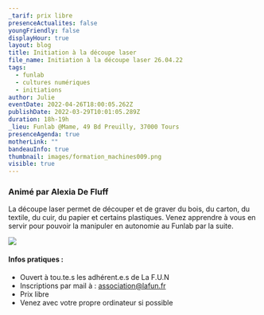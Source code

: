 ```yaml
---
_tarif: prix libre
presenceActualites: false
youngFriendly: false
displayHour: true
layout: blog
title: Initiation à la découpe laser
file_name: Initiation à la découpe laser 26.04.22
tags:
  - funlab
  - cultures numériques
  - initiations
author: Julie
eventDate: 2022-04-26T18:00:05.262Z
publishDate: 2022-03-29T10:01:05.289Z
duration: 18h-19h
_lieu: Funlab @Mame, 49 Bd Preuilly, 37000 Tours
presenceAgenda: true
motherLink: ""
bandeauInfo: true
thumbnail: images/formation_machines009.png
visible: true
---
```

### Animé par Alexia De Fluff

La découpe laser permet de découper et de graver du bois, du carton, du textile, du cuir, du papier et certains plastiques.
Venez apprendre à vous en servir pour pouvoir la manipuler en autonomie au Funlab par la suite.

![](images/formation_machines009.png)

#### Infos pratiques :

* Ouvert à tou.te.s les adhérent.e.s de La F.U.N
* Inscriptions par mail à : association@lafun.fr
* Prix libre
* Venez avec votre propre ordinateur si possible
